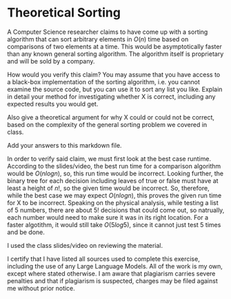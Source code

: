 # Theoretical Sorting

A Computer Science researcher claims to have come up with a sorting algorithm
that can sort arbitrary elements in $O(n)$ time based on comparisons of two
elements at a time. This would be asymptotically faster than any known general
sorting algorithm. The algorithm itself is proprietary and will be sold by a
company.

How would you verify this claim? You may assume that you have access to a
black-box implementation of the sorting algorithm, i.e. you cannot examine the
source code, but you can use it to sort any list you like. Explain in detail
your method for investigating whether X is correct, including any expected
results you would get.

Also give a theoretical argument for why X could or could not be correct, based
on the complexity of the general sorting problem we covered in class.

Add your answers to this markdown file.

In order to verify said claim, we must first look at the best case runtime. According to the slides/video, the best run time
for a comparison algorithm would be $O(nlogn)$, so, this run time would be incorrect. Looking further,
the binary tree for each decision including leaves of true or false must have at least a height of $n!$, so the given time 
would be incorrect. So, therefore, while the best case we may expect $O(nlogn)$, this proves the given run time
for X to be incorrect. Speaking on the physical analysis, while testing a list of 5 numbers, there are about 5! decisions that 
could come out, so natrually, each number would need to make sure it was in its right location. For a faster algotithm, 
it would still take $O(5log5)$, since it cannot just test 5 times and be done.

I used the class slides/video on reviewing the material.

I certify that I have listed all sources used to complete this exercise, including the use of any Large Language Models. All of the work is my own, except where stated otherwise. I am aware that plagiarism carries severe penalties and that if plagiarism is suspected, charges may be filed against me without prior notice.
